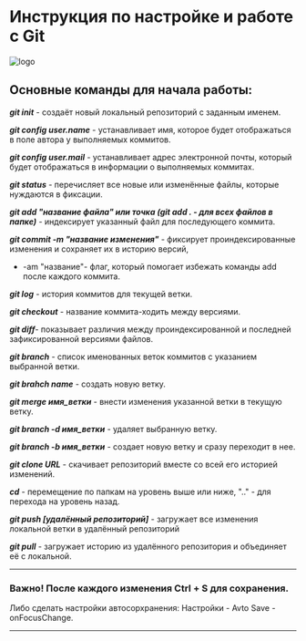 # Инструкция по настройке и работе с Git
<image src="/Lesson 3(1)/494748.ipg" alt="logo">



## Основные команды для начала работы:


***git init*** - cоздаёт новый локальный репозиторий с заданным именем.

***git config user.name*** - устанавливает имя, которое будет отображаться в поле автора у выполняемых коммитов.

***git config user.mail*** - устанавливает адрес электронной почты, который будет отображаться в информации о выполняемых коммитах.

***git status*** - перечисляет все новые или изменённые файлы, которые нуждаются в фиксации.

***git add "название файла" или точка (git add . - для всех файлов в папке)*** - индексирует указанный файл для последующего коммита.

***git commit -m "название изменения"***  - фиксирует проиндексированные изменения и сохраняет их в историю версий, 

- -am "название"- флаг, который помогает избежать команды add после каждого коммита.

***git log*** - история коммитов для текущей ветки.

***git checkout*** - название коммита-ходить между версиями.

***git diff***- показывает различия между проиндексированной и последней зафиксированной версиями файлов.

***git branch*** - список именованных веток коммитов с указанием выбранной ветки.

***git brahch name*** - создать новую ветку.


***git merge имя_ветки*** - внести изменения указанной ветки в текущую ветку.

***git branch -d имя_ветки*** - удаляет выбранную ветку.

***git branch -b имя_ветки*** - создает новую ветку и сразу переходит в нее.

***git clone URL*** - cкачивает репозиторий вместе со всей его историей изменений.

***cd*** - перемещение по папкам на уровень выше или ниже, ".." - для перехода на уровень назад.

***git push [удалённый репозиторий]*** - загружает все изменения локальной ветки в удалённый репозиторий

***git pull*** - загружает историю из удалённого репозитория и объединяет её с локальной.

***
### Важно! После каждого изменения Ctrl + S для сохранения.
Либо сделать настройки автосорхранения: Настройки - Avto Sаve - onFocusChange.
***




